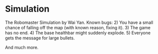 # Simulation
The Robomaster Simulation by Wai Yan.
Known bugs: 
2) You have a small chance of falling off the map (with known reason, fixing it).
3) The game has no end.
4) The base healthbar might suddenly explode.
5) Everyone gets the message for large bullets.

And much more.
